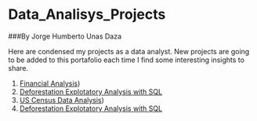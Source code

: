 # Data_Analisys_Projects

###By Jorge Humberto Unas Daza

Here are condensed my projects as a data analyst. New projects are going to be added to this portafolio each time I find some interesting insights to share.

1. <a> [Financial Analysis](https://github.com/jorgeUnas/Financial_Analysis)) </a>
2. <a> [Deforestation Explotatory Analysis with SQL](https://github.com/jorgeUnas/Deforestation_Analysis_SQL/blob/main/README.md) </a>
3. <a> [US Census Data Analysis](https://github.com/jorgeUnas/US_Census_Data_Analysis/blob/main/README.md)) </a>
4. <a> [Deforestation Explotatory Analysis with SQL](https://github.com/jorgeUnas/Deforestation_Analysis_SQL/blob/main/README.md) </a>

